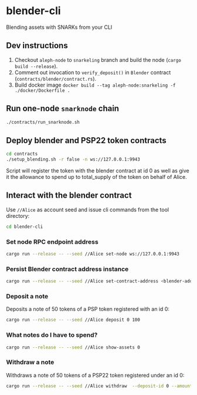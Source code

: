 # blender-cli
Blending assets with SNARKs from your CLI

## Dev instructions
1. Checkout `aleph-node` to `snarkeling` branch and build the node (`cargo build --release`).
2. Comment out invocation to `verify_deposit()` in `Blender` contract (`contracts/blender/contract.rs`).
3. Build docker image `docker build --tag aleph-node:snarkeling -f ./docker/Dockerfile .`

## Run one-node `snarknode` chain

```bash
./contracts/run_snarknode.sh
```

## Deploy blender and PSP22 token contracts

```bash
cd contracts
./setup_blending.sh -r false -n ws://127.0.0.1:9943
```

Script will register the token with the blender contract at id 0 as well as give it the allowance to spend up to total_supply of the token on behalf of Alice.

## Interact with the blender contract

Use `//Alice` as account seed and issue cli commands from the tool directory:

```bash
cd blender-cli
```

### Set node RPC endpoint address

```bash
cargo run --release -- --seed //Alice set-node ws://127.0.0.1:9943
```

### Persist Blender contract address instance

```bash
cargo run --release -- --seed //Alice set-contract-address <blender-addrs>
```

### Deposit a note

Deposits a note of 50 tokens of a PSP token registered with an id 0:

```bash
cargo run --release -- --seed //Alice deposit 0 100
```

### What notes do I have to spend?

```bash
cargo run --release -- --seed //Alice show-assets 0
```

### Withdraw a note

Withdraws a note of 50 tokens of a PSP22 token registered under an id 0:

```bash
cargo run --release -- --seed //Alice withdraw  --deposit-id 0 --amount 50
```

